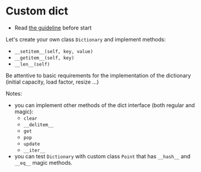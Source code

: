 # Custom dict

- Read [the guideline](https://github.com/mate-academy/py-task-guideline/blob/main/README.md) before start


Let's create your own class `Dictionary` and implement methods:
- `__setitem__(self, key, value)` 
- `__getitem__(self, key)` 
- `__len__(self)`

Be attentive to basic requirements for the implementation of the dictionary (initial capacity, load factor, resize ...)

Notes: 
- you can implement other methods of the dict interface (both regular and magic):
  - `clear`
  - `__delitem__`
  - `get`
  - `pop`
  - `update`
  - `__iter__`
- you can test `Dictionary` with custom class `Point` that has `__hash__` and `__eq__` magic methods.